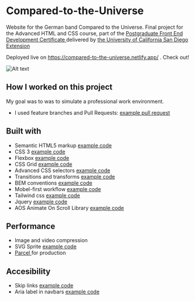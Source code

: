 # Compared-to-the-Universe 
Website for the German band Compared to the Universe. Final project for the Advanced HTML and CSS course, part of the <a href="https://extension.ucsd.edu/courses-and-programs/front-end-development"> Postgraduate Front End Development Certificate </a> delivered by <a href="https://ucsd.edu/"> the University of California San Diego Extension </a>

Deployed live on <a href="https://compared-to-the-universe.netlify.app/"> https://compared-to-the-universe.netlify.app/</a> . Check out!

![Alt text](https://res.cloudinary.com/dvszm3oei/image/upload/v1637748275/CTTU/compared-to-the-universe_tn89cg.jpg?raw=true "Compared to the Universe")

## How I worked on this project 
My goal was to was to simulate a professional work environment.

- I used feature branches and Pull Requests: <a href="https://github.com/JimeBlue/Compared-to-the-Universe/tree/f5f3ab69cc99ff677e48d593e364ab0c7084fe37"> example pull request </a>

## 	Built with

- Semantic HTML5 markup <a href="https://github.com/JimeBlue/Compared-to-the-Universe/blob/756054298d02338e6a740de010e477c7b862d0a4/common/footer.html#L13-L30"> example code </a>
- CSS 3 <a href="https://github.com/JimeBlue/Compared-to-the-Universe/blob/756054298d02338e6a740de010e477c7b862d0a4/css/style.css#L96-L104"> example code </a>
- Flexbox <a href="https://github.com/JimeBlue/Compared-to-the-Universe/blob/master/index.html#L299-L302"> example code </a>
- CSS Grid  <a href="https://github.com/JimeBlue/Compared-to-the-Universe/blob/756054298d02338e6a740de010e477c7b862d0a4/index.html#L197"> example code </a>
- Advanced CSS selectors <a href="https://github.com/JimeBlue/Compared-to-the-Universe/blob/master/common/navbar.html#L147"> example code </a>
- Transitions and transforms <a href="https://github.com/JimeBlue/Compared-to-the-Universe/blob/master/css/style.css#L47-L50"> example code </a>
- BEM conventions <a href="https://github.com/JimeBlue/Compared-to-the-Universe/blob/master/css/style.css#L83-L88"> example code </a>
- Mobel-first workflow <a href="https://github.com/JimeBlue/Compared-to-the-Universe/blob/756054298d02338e6a740de010e477c7b862d0a4/index.html#L180-L184"> example code </a>
- Tailwind css <a href="https://github.com/JimeBlue/Compared-to-the-Universe/blob/fa8914277e7ef0c1c130f1cdf139772664e3521a/index.html#L34"> example code </a>
- Jquery <a href="https://github.com/JimeBlue/Compared-to-the-Universe/blob/756054298d02338e6a740de010e477c7b862d0a4/js/main.js#L1-L6"> example code </a>
- AOS Animate On Scroll Library <a href="https://github.com/JimeBlue/Compared-to-the-Universe/blob/756054298d02338e6a740de010e477c7b862d0a4/index.html#L272"> example code </a>


## 	Performance

- Image and video compression
- SVG Sprite <a href="https://github.com/JimeBlue/Compared-to-the-Universe/blob/756054298d02338e6a740de010e477c7b862d0a4/common/footer.html#L59"> example code </a>
- <a href="https://parceljs.org/features/production/"> Parcel </a> for production 

## 	Accesibility

- Skip links  <a href="https://github.com/JimeBlue/Compared-to-the-Universe/blob/756054298d02338e6a740de010e477c7b862d0a4/common/navbar.html#L58-L84"> example code </a>
- Aria label in navbars <a href="https://github.com/JimeBlue/Compared-to-the-Universe/blob/756054298d02338e6a740de010e477c7b862d0a4/common/footer.html#L14"> example code </a>
